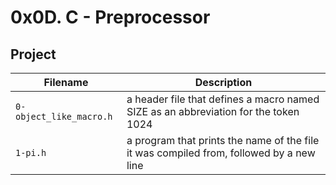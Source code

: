 # 0x0D. C - Preprocessor

## Project

| Filename | Description |
| -------- | ----------- |
| `0-object_like_macro.h` | a header file that defines a macro named SIZE as an abbreviation for the token 1024 |
| `1-pi.h` |a program that prints the name of the file it was compiled from, followed by a new line |
